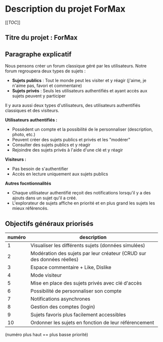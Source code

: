 # Description du projet ForMax

[[_TOC_]]

## Titre du projet : ForMax

## Paragraphe explicatif

Nous pensons créer un forum classique géré par les utilisateurs. Notre forum regroupera deux types de sujets :

- **Sujets publics** : Tout le monde peut les visiter et y réagir (j'aime, je n'aime pas, favori et commentaire)
- **Sujets privés** : Seuls les utilisateurs authentifiés et ayant accès aux sujets peuvent y participer

Il y aura aussi deux types d'utilisateurs, des utilisateurs authentifiés classiques et des visiteurs.

**Utilisateurs authentifiés :**
- Possèdent un compte et la possibilité de le personnaliser (description, photo, etc.)
- Peuvent créer des sujets publics et privés et les "modérer"
- Consulter des sujets publics et y réagir
- Rejoindre des sujets privés à l'aide d'une clé et y réagir

**Visiteurs :** 

- Pas besoin de s'authentifier 
- Accès en lecture uniquement aux sujets publics

**Autres focntionnalités**

- Chaque utilisateur authentifié reçoit des notifications lorsqu'il y a des ajouts dans un sujet qu'il a créé.
- L'explorateur de sujets affiche en priorité et en plus grand les sujets les mieux référencés.

## Objectifs généraux priorisés

| numéro | description |
|---|---|
| 1 | Visualiser les différents sujets (données simulées) |
| 2 | Modération des sujets par leur créateur (CRUD sur des données réelles) |
| 3 | Espace commentaire + Like, Dislike |
| 4 | Mode visiteur |
| 5 | Mise en place des sujets privés avec clé d'accès |
| 6 | Possibilité de personnaliser son compte |
| 7 | Notifications asynchrones |
| 8 | Gestion des comptes (login) |
| 9 | Sujets favoris plus facilement accessibles |
| 10 | Ordonner les sujets en fonction de leur référencement |

(numéro plus haut == plus basse priorité)
